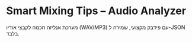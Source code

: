 # Smart Mixing Tips – Audio Analyzer

מערכת אנליזה חכמה לקבצי אודיו (WAV/MP3) עם פידבק מקצועי, שמירה ל-JSON בלבד.
